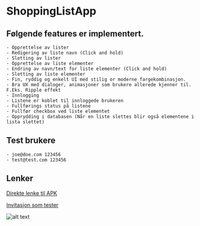 # ShoppingListApp

  ## Følgende features er implementert.
    - Opprettelse av lister
    - Redigering av liste navn (Click and hold)
    - Sletting av lister
    - Opprettelse av liste elementer
    - Endring av navn/text for liste elementer (Click and hold)
    - Sletting av liste elementer
    - Fin, ryddig og enkelt UI med stilig or moderne fargekombinasjon.
    - Bra UX med dialoger, animasjoner som brukere allerede kjenner til. F.Eks. Ripple effekt
    - Innlogging
    - Listene er koblet til innloggede brukeren
    - Fullførings status på listene
    - Fullfør checkbox ved liste elementet
    - Opprydding i databasen (Når en liste slettes blir også elementene i lista slettet)

  ## Test brukere
    - joe@doe.com 123456
    - test@test.com 123456

  ## Lenker
  [Direkte lenke til APK](https://firebaseappdistribution.googleapis.com/app-binary-downloads/firebase-app-distro/app-binaries/789134172138/1:789134172138:android:16085982c786dfad799c93/13ef53d17e38f0fd0a00df8df0688563604fea829358c542ad8024a3031e9098.apk?token=AFiKKuAAAAAAYHG_mYlbcM2CceBlEHKPWtWm2nNXFnt901MJ3ZSvebjt04UnvNzlBnGH81KHv-Warc-rvvq1rAyLugGZj29-TzD-rAOZ2Irme2w_7jkFNJJYfhxXXCLZ76KmlyP_JsUArbxBR7STTIjD_ZjSMShKdXDdTdDFweJ8FVOfe6dyaqqZW5-U8Q9NJQknqAGmTOpbcNm8I9s-sqWQrSmORtm8fgyi7p422WNipR64oArV_EvEoOllz3gXeC249f83o8wI5qyQnFF-lgDKHYd4XJm3rqRRfHYuLZ-j4eZdSnKU-6TS6k29_ItHBXDmhiR-oImL3lDNL0hQzLvCjIlW07D2b0Gi-30)
  
  [Invitasjon som tester](https://appdistribution.firebase.dev/i/f0a4265041894782)
  
  

![alt text](https://i.kym-cdn.com/entries/icons/mobile/000/028/021/work.jpg)
